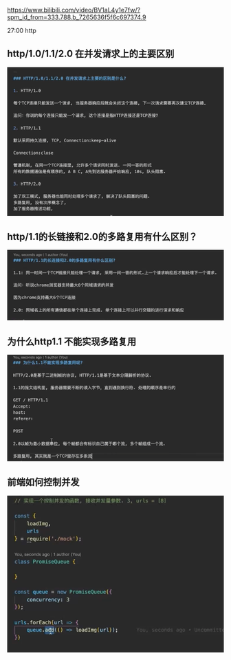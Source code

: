 https://www.bilibili.com/video/BV1aL4y1e7fw/?spm_id_from=333.788.b_7265636f5f6c697374.9


27:00 http

## http/1.0/1.1/2.0 在并发请求上的主要区别

![](./assets//%E6%88%AA%E5%B1%8F2022-03-23%20%E4%B8%8A%E5%8D%8810.12.42.png)


## http/1.1的长链接和2.0的多路复用有什么区别？

![](./assets/%E6%88%AA%E5%B1%8F2022-03-23%20%E4%B8%8A%E5%8D%8810.15.33.png)


## 为什么http1.1 不能实现多路复用
![](./assets/%E6%88%AA%E5%B1%8F2022-03-23%20%E4%B8%8A%E5%8D%8810.18.42.png)

## 前端如何控制并发

![](./assets/%E6%88%AA%E5%B1%8F2022-03-23%20%E4%B8%8A%E5%8D%8810.26.41.png)